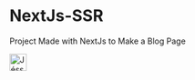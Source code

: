 # NextJs-SSR
Project Made with NextJs to Make a Blog Page

<a href="https://dev.to/jessycode">
  <img src="https://d2fltix0v2e0sb.cloudfront.net/dev-badge.svg" alt="Jéssica Code's DEV Profile" height="30" width="30">
</a>
      
